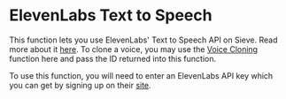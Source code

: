 # ElevenLabs Text to Speech

This function lets you use ElevenLabs' Text to Speech API on Sieve. Read more about it [here](https://docs.elevenlabs.io/introduction). To clone a voice, you may use the [Voice Cloning](https://sievedata.com/functions/sieve/elevenlabs_voice_cloning) function here and pass the ID returned into this function.

To use this function, you will need to enter an ElevenLabs API key which you can get by signing up on their [site](https://elevenlabs.io/).
